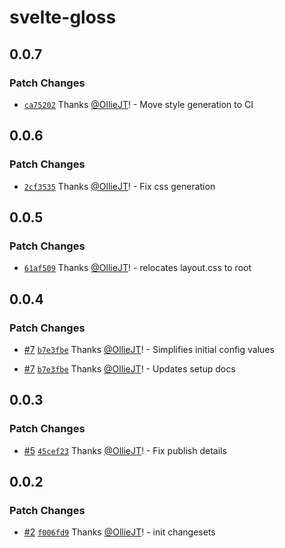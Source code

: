 # svelte-gloss

## 0.0.7

### Patch Changes

- [`ca75202`](https://github.com/OllieJT/gloss/commit/ca752021d42d77d809df75e1a4b3f2b0baf9be41) Thanks [@OllieJT](https://github.com/OllieJT)! - Move style generation to CI

## 0.0.6

### Patch Changes

- [`2cf3535`](https://github.com/OllieJT/gloss/commit/2cf3535807207d51995d8e562835c01c4e8bbf1f) Thanks [@OllieJT](https://github.com/OllieJT)! - Fix css generation

## 0.0.5

### Patch Changes

- [`61af509`](https://github.com/OllieJT/gloss/commit/61af5091484db28196e6325cf9cbf4ff072e16dc) Thanks [@OllieJT](https://github.com/OllieJT)! - relocates layout.css to root

## 0.0.4

### Patch Changes

- [#7](https://github.com/OllieJT/gloss/pull/7) [`b7e3fbe`](https://github.com/OllieJT/gloss/commit/b7e3fbe6c50152bce7c0bd7eec15e1b213ca38b8) Thanks [@OllieJT](https://github.com/OllieJT)! - Simplifies initial config values

- [#7](https://github.com/OllieJT/gloss/pull/7) [`b7e3fbe`](https://github.com/OllieJT/gloss/commit/b7e3fbe6c50152bce7c0bd7eec15e1b213ca38b8) Thanks [@OllieJT](https://github.com/OllieJT)! - Updates setup docs

## 0.0.3

### Patch Changes

- [#5](https://github.com/OllieJT/gloss/pull/5) [`45cef23`](https://github.com/OllieJT/gloss/commit/45cef23050c273bde110559566117f5a8ed0afac) Thanks [@OllieJT](https://github.com/OllieJT)! - Fix publish details

## 0.0.2

### Patch Changes

- [#2](https://github.com/OllieJT/gloss/pull/2) [`f006fd9`](https://github.com/OllieJT/gloss/commit/f006fd918ce573309ad768ccc8274347d8e8f1c6) Thanks [@OllieJT](https://github.com/OllieJT)! - init changesets
